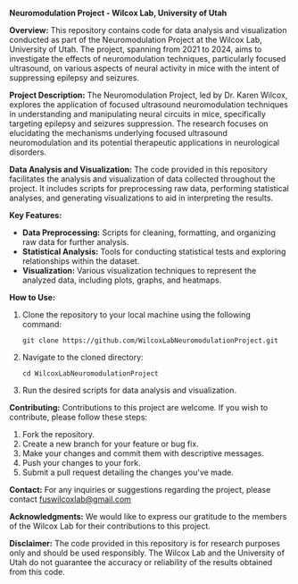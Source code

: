 **Neuromodulation Project - Wilcox Lab, University of Utah**

**Overview:**
This repository contains code for data analysis and visualization conducted as part of the Neuromodulation Project at the Wilcox Lab, University of Utah. The project, spanning from 2021 to 2024, aims to investigate the effects of neuromodulation techniques, particularly focused ultrasound, on various aspects of neural activity in mice with the intent of suppressing epilepsy and seizures.

**Project Description:**
The Neuromodulation Project, led by Dr. Karen Wilcox, explores the application of focused ultrasound neuromodulation techniques in understanding and manipulating neural circuits in mice, specifically targeting epilepsy and seizures suppression. The research focuses on elucidating the mechanisms underlying focused ultrasound neuromodulation and its potential therapeutic applications in neurological disorders.

**Data Analysis and Visualization:**
The code provided in this repository facilitates the analysis and visualization of data collected throughout the project. It includes scripts for preprocessing raw data, performing statistical analyses, and generating visualizations to aid in interpreting the results.

**Key Features:**
- **Data Preprocessing:** Scripts for cleaning, formatting, and organizing raw data for further analysis.
- **Statistical Analysis:** Tools for conducting statistical tests and exploring relationships within the dataset.
- **Visualization:** Various visualization techniques to represent the analyzed data, including plots, graphs, and heatmaps.

**How to Use:**
1. Clone the repository to your local machine using the following command:
   ```
   git clone https://github.com/WilcoxLabNeuromodulationProject.git
   ```

2. Navigate to the cloned directory:
   ```
   cd WilcoxLabNeuromodulationProject
   ```

3. Run the desired scripts for data analysis and visualization.

**Contributing:**
Contributions to this project are welcome. If you wish to contribute, please follow these steps:
1. Fork the repository.
2. Create a new branch for your feature or bug fix.
3. Make your changes and commit them with descriptive messages.
4. Push your changes to your fork.
5. Submit a pull request detailing the changes you've made.

**Contact:**
For any inquiries or suggestions regarding the project, please contact fuswilcoxlab@gmail.com

**Acknowledgments:**
We would like to express our gratitude to the members of the Wilcox Lab for their contributions to this project.

**Disclaimer:**
The code provided in this repository is for research purposes only and should be used responsibly. The Wilcox Lab and the University of Utah do not guarantee the accuracy or reliability of the results obtained from this code.
